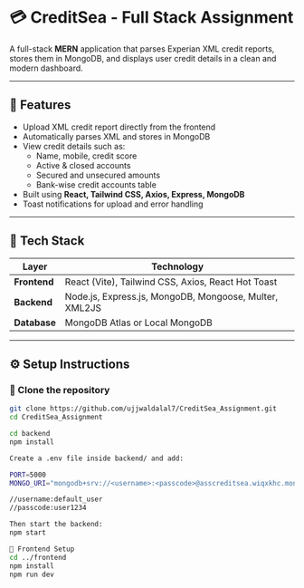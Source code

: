 # 💳 CreditSea - Full Stack Assignment

A full-stack **MERN** application that parses Experian XML credit reports, stores them in MongoDB, and displays user credit details in a clean and modern dashboard.

---

## 🚀 Features

- Upload XML credit report directly from the frontend  
- Automatically parses XML and stores in MongoDB  
- View credit details such as:
  - Name, mobile, credit score  
  - Active & closed accounts  
  - Secured and unsecured amounts  
  - Bank-wise credit accounts table  
- Built using **React, Tailwind CSS, Axios, Express, MongoDB**  
- Toast notifications for upload and error handling

---

## 🧩 Tech Stack

| Layer | Technology |
|--------|-------------|
| **Frontend** | React (Vite), Tailwind CSS, Axios, React Hot Toast |
| **Backend** | Node.js, Express.js, MongoDB, Mongoose, Multer, XML2JS |
| **Database** | MongoDB Atlas or Local MongoDB |

---

## ⚙️ Setup Instructions

### 🔹 Clone the repository
```bash
git clone https://github.com/ujjwaldalal7/CreditSea_Assignment.git
cd CreditSea_Assignment

cd backend
npm install

Create a .env file inside backend/ and add:

PORT=5000
MONGO_URI="mongodb+srv://<username>:<passcode>@asscreditsea.wiqxkhc.mongodb.net/creditsea"

//username:default_user
//passcode:user1234

Then start the backend:
npm start

🔹 Frontend Setup
cd ../frontend
npm install
npm run dev
